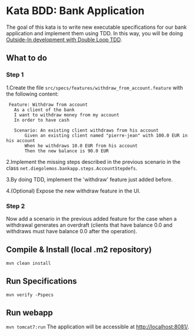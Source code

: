 # Kata BDD: Bank Application
The goal of this kata is to write new executable specifications for our bank application and implement them using TDD. In this way, you will be doing [Outside-In development with Double Loop TDD](http://coding-is-like-cooking.info/2013/04/outside-in-development-with-double-loop-tdd/).

## What to do
### Step 1
1.Create the file `src/specs/features/withdraw_from_account.feature` with the following content:
```gherkin
 Feature: Withdraw from account
   As a client of the bank
   I want to withdraw money from my account
   In order to have cash
 
   Scenario: An existing client withdraws from his account
       Given an existing client named "pierre-jean" with 100.0 EUR in his account
       When he withdraws 10.0 EUR from his account
       Then the new balance is 90.0 EUR
```
2.Implement the missing steps described in the previous scenario in the class `net.diegolemos.bankapp.steps.AccountStepdefs`.

3.By doing TDD, implement the 'withdraw' feature just added before.

4.(Optional) Expose the new withdraw feature in the UI.

### Step 2
Now add a scenario in the previous added feature for the case when a withdrawal generates an overdraft (clients that have balance 0.0 and withdraws must have balance 0.0 after the operation).

## Compile & Install (local .m2 repository)
`mvn clean install`

## Run Specifications
`mvn verify -Pspecs`

## Run webapp
`mvn tomcat7:run`
The application will be accessible at [http://localhost:8081/](http://localhost:8081/).
